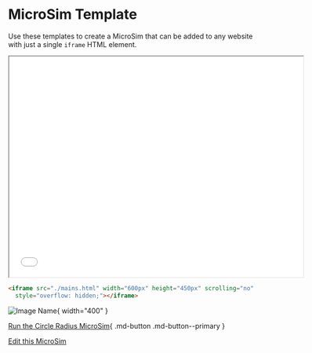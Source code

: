 # MicroSim Template

Use these templates to create a MicroSim that can
be added to any website with just a single ```iframe``` HTML element.

<iframe src="./main.html" width="600px" height="450px" scrolling="no"
  style="overflow: hidden;"></iframe>

```html
<iframe src="./mains.html" width="600px" height="450px" scrolling="no"
  style="overflow: hidden;"></iframe>
```

![Image Name](./template.png){ width="400" }

[Run the Circle Radius MicroSim](./main.html){ .md-button .md-button--primary }

[Edit this MicroSim](https://editor.p5js.org/dmccreary/sketches/dJq4nTXE4)